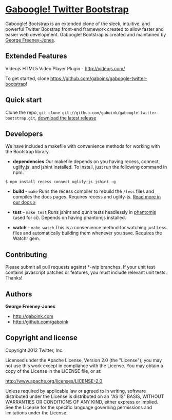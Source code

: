 [Gaboogle! Twitter Bootstrap](https://github.com/gaboink/gaboogle-twitter-bootstrap)
=================

Gaboogle! Bootstrap is an extended clone of the sleek, intuitive, and powerful Twitter Boostrap front-end framework created to allow faster and easier web development.  Gaboogle! Bootstrap is created and maintained by [George Freeney-Jones](http://gaboink.com).



Extended Features
-----------

Videojs HTML5 Video Player Plugin - http://videojs.com/

To get started, clone https://github.com/gaboink/gaboogle-twitter-bootstrap!



Quick start
-----------

Clone the repo, `git clone git://github.com/gaboink/gaboogle-twitter-bootstrap.git`, [download the latest release](https://github.com/gaboink/gaboogle-twitter-bootstrap/zipball/master)



Developers
----------

We have included a makefile with convenience methods for working with the Bootstrap library.

+ **dependencies**
Our makefile depends on you having recess, connect, uglify.js, and jshint installed. To install, just run the following command in npm:

```
$ npm install recess connect uglify-js jshint -g
```

+ **build** - `make`
Runs the recess compiler to rebuild the `/less` files and compiles the docs pages. Requires recess and uglify-js. <a href="http://twitter.github.com/bootstrap/extend.html#compiling">Read more in our docs &raquo;</a>

+ **test** - `make test`
Runs jshint and qunit tests headlessly in [phantomjs](http://code.google.com/p/phantomjs/) (used for ci). Depends on having phantomjs installed.

+ **watch** - `make watch`
This is a convenience method for watching just Less files and automatically building them whenever you save. Requires the Watchr gem.



Contributing
------------

Please submit all pull requests against *-wip branches. If your unit test contains javascript patches or features, you must include relevant unit tests. Thanks!



Authors
-------

**George Freeney-Jones**

+ http://gaboink.com
+ http://github.com/gaboink



Copyright and license
---------------------

Copyright 2012 Twitter, Inc.

Licensed under the Apache License, Version 2.0 (the "License");
you may not use this work except in compliance with the License.
You may obtain a copy of the License in the LICENSE file, or at:

   http://www.apache.org/licenses/LICENSE-2.0

Unless required by applicable law or agreed to in writing, software
distributed under the License is distributed on an "AS IS" BASIS,
WITHOUT WARRANTIES OR CONDITIONS OF ANY KIND, either express or implied.
See the License for the specific language governing permissions and
limitations under the License.
